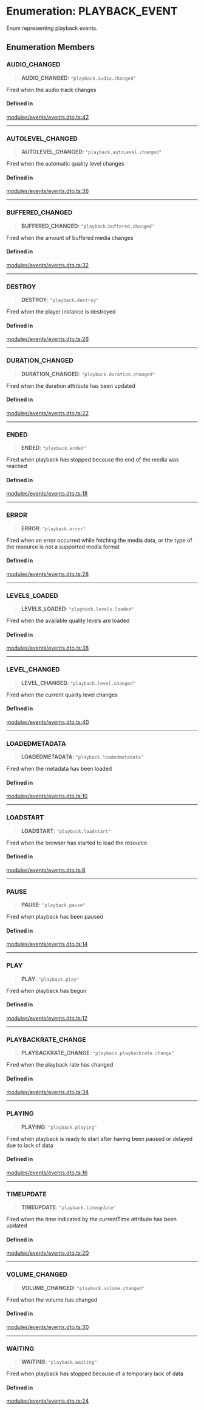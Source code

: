 # Enumeration: PLAYBACK\_EVENT

Enum representing playback events.

## Enumeration Members

### AUDIO\_CHANGED

> **AUDIO\_CHANGED**: `"playback.audio.changed"`

Fired when the audio track changes

#### Defined in

[modules/events/events.dto.ts:42](https://github.com/btwld/vxdk/blob/f0c08b605fe2b92843fdce69d1d8f956007afe49/src/modules/events/events.dto.ts#L42)

***

### AUTOLEVEL\_CHANGED

> **AUTOLEVEL\_CHANGED**: `"playback.autoLevel.changed"`

Fired when the automatic quality level changes

#### Defined in

[modules/events/events.dto.ts:36](https://github.com/btwld/vxdk/blob/f0c08b605fe2b92843fdce69d1d8f956007afe49/src/modules/events/events.dto.ts#L36)

***

### BUFFERED\_CHANGED

> **BUFFERED\_CHANGED**: `"playback.buffered.changed"`

Fired when the amount of buffered media changes

#### Defined in

[modules/events/events.dto.ts:32](https://github.com/btwld/vxdk/blob/f0c08b605fe2b92843fdce69d1d8f956007afe49/src/modules/events/events.dto.ts#L32)

***

### DESTROY

> **DESTROY**: `"playback.destroy"`

Fired when the player instance is destroyed

#### Defined in

[modules/events/events.dto.ts:26](https://github.com/btwld/vxdk/blob/f0c08b605fe2b92843fdce69d1d8f956007afe49/src/modules/events/events.dto.ts#L26)

***

### DURATION\_CHANGED

> **DURATION\_CHANGED**: `"playback.duration.changed"`

Fired when the duration attribute has been updated

#### Defined in

[modules/events/events.dto.ts:22](https://github.com/btwld/vxdk/blob/f0c08b605fe2b92843fdce69d1d8f956007afe49/src/modules/events/events.dto.ts#L22)

***

### ENDED

> **ENDED**: `"playback.ended"`

Fired when playback has stopped because the end of the media was reached

#### Defined in

[modules/events/events.dto.ts:18](https://github.com/btwld/vxdk/blob/f0c08b605fe2b92843fdce69d1d8f956007afe49/src/modules/events/events.dto.ts#L18)

***

### ERROR

> **ERROR**: `"playback.error"`

Fired when an error occurred while fetching the media data, or the type of the resource is not a supported media format

#### Defined in

[modules/events/events.dto.ts:28](https://github.com/btwld/vxdk/blob/f0c08b605fe2b92843fdce69d1d8f956007afe49/src/modules/events/events.dto.ts#L28)

***

### LEVELS\_LOADED

> **LEVELS\_LOADED**: `"playback.levels.loaded"`

Fired when the available quality levels are loaded

#### Defined in

[modules/events/events.dto.ts:38](https://github.com/btwld/vxdk/blob/f0c08b605fe2b92843fdce69d1d8f956007afe49/src/modules/events/events.dto.ts#L38)

***

### LEVEL\_CHANGED

> **LEVEL\_CHANGED**: `"playback.level.changed"`

Fired when the current quality level changes

#### Defined in

[modules/events/events.dto.ts:40](https://github.com/btwld/vxdk/blob/f0c08b605fe2b92843fdce69d1d8f956007afe49/src/modules/events/events.dto.ts#L40)

***

### LOADEDMETADATA

> **LOADEDMETADATA**: `"playback.loadedmetadata"`

Fired when the metadata has been loaded

#### Defined in

[modules/events/events.dto.ts:10](https://github.com/btwld/vxdk/blob/f0c08b605fe2b92843fdce69d1d8f956007afe49/src/modules/events/events.dto.ts#L10)

***

### LOADSTART

> **LOADSTART**: `"playback.loadstart"`

Fired when the browser has started to load the resource

#### Defined in

[modules/events/events.dto.ts:8](https://github.com/btwld/vxdk/blob/f0c08b605fe2b92843fdce69d1d8f956007afe49/src/modules/events/events.dto.ts#L8)

***

### PAUSE

> **PAUSE**: `"playback.pause"`

Fired when playback has been paused

#### Defined in

[modules/events/events.dto.ts:14](https://github.com/btwld/vxdk/blob/f0c08b605fe2b92843fdce69d1d8f956007afe49/src/modules/events/events.dto.ts#L14)

***

### PLAY

> **PLAY**: `"playback.play"`

Fired when playback has begun

#### Defined in

[modules/events/events.dto.ts:12](https://github.com/btwld/vxdk/blob/f0c08b605fe2b92843fdce69d1d8f956007afe49/src/modules/events/events.dto.ts#L12)

***

### PLAYBACKRATE\_CHANGE

> **PLAYBACKRATE\_CHANGE**: `"playback.playbackrate.change"`

Fired when the playback rate has changed

#### Defined in

[modules/events/events.dto.ts:34](https://github.com/btwld/vxdk/blob/f0c08b605fe2b92843fdce69d1d8f956007afe49/src/modules/events/events.dto.ts#L34)

***

### PLAYING

> **PLAYING**: `"playback.playing"`

Fired when playback is ready to start after having been paused or delayed due to lack of data

#### Defined in

[modules/events/events.dto.ts:16](https://github.com/btwld/vxdk/blob/f0c08b605fe2b92843fdce69d1d8f956007afe49/src/modules/events/events.dto.ts#L16)

***

### TIMEUPDATE

> **TIMEUPDATE**: `"playback.timeupdate"`

Fired when the time indicated by the currentTime attribute has been updated

#### Defined in

[modules/events/events.dto.ts:20](https://github.com/btwld/vxdk/blob/f0c08b605fe2b92843fdce69d1d8f956007afe49/src/modules/events/events.dto.ts#L20)

***

### VOLUME\_CHANGED

> **VOLUME\_CHANGED**: `"playback.volume.changed"`

Fired when the volume has changed

#### Defined in

[modules/events/events.dto.ts:30](https://github.com/btwld/vxdk/blob/f0c08b605fe2b92843fdce69d1d8f956007afe49/src/modules/events/events.dto.ts#L30)

***

### WAITING

> **WAITING**: `"playback.waiting"`

Fired when playback has stopped because of a temporary lack of data

#### Defined in

[modules/events/events.dto.ts:24](https://github.com/btwld/vxdk/blob/f0c08b605fe2b92843fdce69d1d8f956007afe49/src/modules/events/events.dto.ts#L24)
